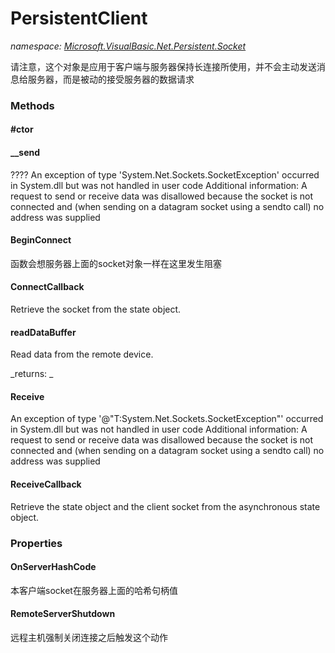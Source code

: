 ﻿
# PersistentClient
_namespace: [Microsoft.VisualBasic.Net.Persistent.Socket](N-Microsoft.VisualBasic.Net.Persistent.Socket.md)_

请注意，这个对象是应用于客户端与服务器保持长连接所使用，并不会主动发送消息给服务器，而是被动的接受服务器的数据请求

### Methods

#### #ctor

#### __send
????
 An exception of type 'System.Net.Sockets.SocketException' occurred in System.dll but was not handled in user code
 Additional information: A request to send or receive data was disallowed because the socket is not connected and
 (when sending on a datagram socket using a sendto call) no address was supplied
#### BeginConnect
函数会想服务器上面的socket对象一样在这里发生阻塞
#### ConnectCallback
Retrieve the socket from the state object.
#### readDataBuffer
Read data from the remote device.

_returns: _
#### Receive
An exception of type '@"T:System.Net.Sockets.SocketException"' occurred in System.dll but was not handled in user code
 Additional information: A request to send or receive data was disallowed because the socket is not connected and
 (when sending on a datagram socket using a sendto call) no address was supplied
#### ReceiveCallback
Retrieve the state object and the client socket from the asynchronous state object.


### Properties

#### OnServerHashCode
本客户端socket在服务器上面的哈希句柄值
#### RemoteServerShutdown
远程主机强制关闭连接之后触发这个动作

